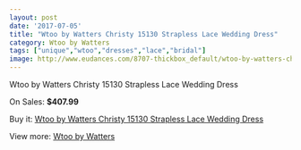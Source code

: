 ```yaml
---
layout: post
date: '2017-07-05'
title: "Wtoo by Watters Christy 15130 Strapless Lace Wedding Dress"
category: Wtoo by Watters
tags: ["unique","wtoo","dresses","lace","bridal"]
image: http://www.eudances.com/8707-thickbox_default/wtoo-by-watters-christy-15130-strapless-lace-wedding-dress.jpg
---
```

Wtoo by Watters Christy 15130 Strapless Lace Wedding Dress

On Sales: **$407.99**
<a href="https://www.eudances.com/en/wtoo-by-watters/2946-wtoo-by-watters-christy-15130-strapless-lace-wedding-dress.html"><amp-img layout="responsive" width="600" height="600" src="//www.eudances.com/8707-thickbox_default/wtoo-by-watters-christy-15130-strapless-lace-wedding-dress.jpg" alt="Wtoo by Watters Christy 15130 Strapless Lace Wedding Dress 0" /></a>
<a href="https://www.eudances.com/en/wtoo-by-watters/2946-wtoo-by-watters-christy-15130-strapless-lace-wedding-dress.html"><amp-img layout="responsive" width="600" height="600" src="//www.eudances.com/8709-thickbox_default/wtoo-by-watters-christy-15130-strapless-lace-wedding-dress.jpg" alt="Wtoo by Watters Christy 15130 Strapless Lace Wedding Dress 1" /></a>
<a href="https://www.eudances.com/en/wtoo-by-watters/2946-wtoo-by-watters-christy-15130-strapless-lace-wedding-dress.html"><amp-img layout="responsive" width="600" height="600" src="//www.eudances.com/8708-thickbox_default/wtoo-by-watters-christy-15130-strapless-lace-wedding-dress.jpg" alt="Wtoo by Watters Christy 15130 Strapless Lace Wedding Dress 2" /></a>

Buy it: [Wtoo by Watters Christy 15130 Strapless Lace Wedding Dress](https://www.eudances.com/en/wtoo-by-watters/2946-wtoo-by-watters-christy-15130-strapless-lace-wedding-dress.html "Wtoo by Watters Christy 15130 Strapless Lace Wedding Dress")

View more: [Wtoo by Watters](https://www.eudances.com/en/49-wtoo-by-watters "Wtoo by Watters")